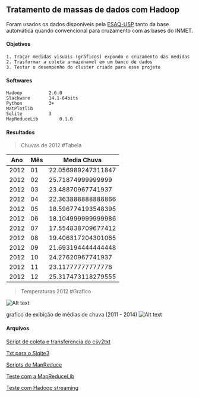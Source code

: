 ## Tratamento de massas de dados com Hadoop

Foram usados os dados disponíveis pela [ESAQ-USP](http://www.leb.esalq.usp.br/base.html) 
tanto da base automática quando convencional para cruzamento com as bases do INMET.

#### Objetivos
	1. Traçar medidas visuais (gráficos) expondo o cruzamento das medidas
	2. Trasformar a coleta armazenavel em um banco de dados
	3. Testar o desempenho do cluster criado para esse projeto

#### Softwares
	Hadoop 			2.6.0
	Slackware		14.1-64bits
	Python			3+
	MatPlotlib
	Sqlite			3
	MapReduceLib		0.1.0
	
#### Resultados

> Chuvas de 2012 #Tabela


Ano|Mês|Media Chuva
|---|---|---|
2012|01|22.056989247311847
2012|02|25.71874999999999
2012|03|23.48870967741937
2012|04|22.363888888888866
2012|05|18.596774193548395
2012|06|18.104999999999986
2012|07|17.554838709677412
2012|08|19.406317204301065
2012|09|21.693194444444448
2012|10|24.27620967741937
2012|11|23.11777777777778
2012|12|25.317473118279555

> Temperaturas 2012 #Grafico

![Alt text](https://lh6.googleusercontent.com/-B4E7O-7K1o0/VYD265TItdI/AAAAAAAADyQ/6_ONeYWkX9A/w1044-h519-no/alegria.jgp.png)


grafico de exibição de médias de chuva (2011 - 2014)
![Alt text](https://lh3.googleusercontent.com/-iiXVqnUsNnQ/VaSH8AKQ9eI/AAAAAAAAD5Q/4i-RwZN3U0s/w1044-h503-no/chuva.png)

#### Arquivos
[Script de coleta e transferencia do csv2txt](https://github.com/z4r4tu5tr4/Hadoop-diario/tree/master/Projetos/metereologia/coleta)
	
[Txt para o Slqite3](https://github.com/z4r4tu5tr4/Hadoop-diario/blob/master/Projetos/metereologia/txt_2_sqlite.py)
	
[Scripts de MapReduce](https://github.com/z4r4tu5tr4/Hadoop-diario/tree/master/Projetos/metereologia/cruzamento)
	
[Teste com a MapReduceLib](https://github.com/z4r4tu5tr4/Hadoop-diario/blob/master/Projetos/metereologia/cruzamento/cruzamento_plot.py)

[Teste com Hadoop streaming](https://github.com/z4r4tu5tr4/Hadoop-diario/blob/master/Projetos/metereologia/hadoop_map_reduce.sh)
